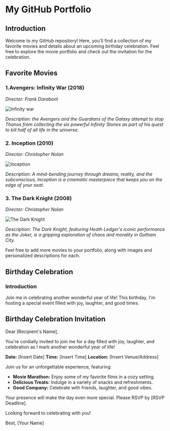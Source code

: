# My GitHub Portfolio

## Introduction

Welcome to my GitHub repository! Here, you'll find a collection of my favorite movies and details about an upcoming birthday celebration. Feel free to explore the movie portfolio and check out the invitation for the celebration.

## Favorite Movies

### 1.Avengers: Infinity War (2018)
*Director: Frank Darabont*

![Infinity war]((https://cdn.arstechnica.net/wp-content/uploads/2018/04/aveng-infinwar-logo-800x417.jpg))

*Description: the Avengers and the Guardians of the Galaxy attempt to stop Thanos from collecting the six powerful Infinity Stones as part of his quest to kill half of all life in the universe.*

### 2. Inception (2010)
*Director: Christopher Nolan*

![Inception](insert_image_url_here)

*Description: A mind-bending journey through dreams, reality, and the subconscious, Inception is a cinematic masterpiece that keeps you on the edge of your seat.*

### 3. The Dark Knight (2008)
*Director: Christopher Nolan*

![The Dark Knight](insert_image_url_here)

*Description: The Dark Knight, featuring Heath Ledger's iconic performance as the Joker, is a gripping exploration of chaos and morality in Gotham City.*

Feel free to add more movies to your portfolio, along with images and personalized descriptions for each.

## Birthday Celebration

### Introduction

Join me in celebrating another wonderful year of life! This birthday, I'm hosting a special event filled with joy, laughter, and good times.

## Birthday Celebration Invitation

Dear [Recipient's Name],

You're cordially invited to join me for a day filled with joy, laughter, and celebration as I mark another wonderful year of life!

**Date:** [Insert Date]
**Time:** [Insert Time]
**Location:** [Insert Venue/Address]

Join us for an unforgettable experience, featuring:

- **Movie Marathon:** Enjoy some of my favorite films in a cozy setting.
- **Delicious Treats:** Indulge in a variety of snacks and refreshments.
- **Good Company:** Celebrate with friends, laughter, and good vibes.

Your presence will make the day even more special. Please RSVP by [RSVP Deadline].

Looking forward to celebrating with you!

Best,
[Your Name]
